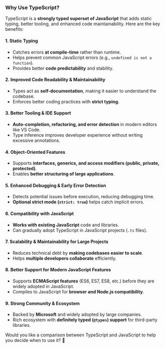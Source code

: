 ### **Why Use TypeScript?**  

TypeScript is a **strongly typed superset of JavaScript** that adds static typing, better tooling, and enhanced code maintainability. Here are the key benefits:  

#### **1. Static Typing**  
- Catches errors **at compile-time** rather than runtime.  
- Helps prevent common JavaScript errors (e.g., `undefined is not a function`).  
- Provides better **code predictability** and stability.  

#### **2. Improved Code Readability & Maintainability**  
- Types act as **self-documentation**, making it easier to understand the codebase.  
- Enforces better coding practices with **strict typing**.  

#### **3. Better Tooling & IDE Support**  
- **Auto-completion, refactoring, and error detection** in modern editors like VS Code.  
- Type inference improves developer experience without writing excessive annotations.  

#### **4. Object-Oriented Features**  
- Supports **interfaces, generics, and access modifiers (public, private, protected)**.  
- Enables **better structuring of large applications**.  

#### **5. Enhanced Debugging & Early Error Detection**  
- Detects potential issues before execution, reducing debugging time.  
- **Optional strict mode (`strict: true`)** helps catch implicit errors.  

#### **6. Compatibility with JavaScript**  
- **Works with existing JavaScript** code and libraries.  
- Can gradually adopt TypeScript in JavaScript projects (`.ts` files).  

#### **7. Scalability & Maintainability for Large Projects**  
- Reduces technical debt by **making codebases easier to scale**.  
- Helps **multiple developers collaborate** efficiently.  

#### **8. Better Support for Modern JavaScript Features**  
- Supports **ECMAScript features** (ES6, ES7, ES8, etc.) before they are widely adopted in JavaScript.  
- Compiles to JavaScript for **browser and Node.js compatibility**.  

#### **9. Strong Community & Ecosystem**  
- Backed by **Microsoft** and widely adopted by large companies.  
- Rich ecosystem with **definitely typed (`@types`) support** for third-party libraries.  

Would you like a comparison between TypeScript and JavaScript to help you decide when to use it? 🚀